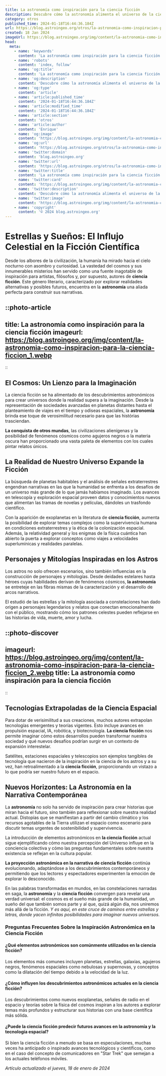 ```yaml
---
title: La astronomía como inspiración para la ciencia ficción
description: Descubre cómo la astronomía alimenta el universo de la ciencia ficción, explorando las maravillas del cosmos que inspiran historias asombrosas.
category: otros
published_time: 2024-01-18T16:44:36.184Z
url: https://blog.astroingeo.org/otros/la-astronomia-como-inspiracion-para-la-ciencia-ficcion
created: 18 Jan 2024
imageUrl: https://blog.astroingeo.org/img/content/la-astronomia-como-inspiracion-para-la-ciencia-ficcion_1.webp
head:
  meta:
    - name: 'keywords'
      content: 'La astronomía como inspiración para la ciencia ficción'
    - name: 'robots'
      content: 'index, follow'
    - name: 'og:title'
      content: 'La astronomía como inspiración para la ciencia ficción'
    - name: 'og:description'
      content: 'Descubre cómo la astronomía alimenta el universo de la ciencia ficción, explorando las maravillas del cosmos que inspiran historias asombrosas.'
    - name: 'og:type'
      content: 'article'
    - name: 'article:published_time'
      content: '2024-01-18T16:44:36.184Z'
    - name: 'article:modified_time'
      content: '2024-01-18T16:44:36.184Z'
    - name: 'article:section'
      content: 'otros'
    - name: 'article:author'
      content: 'Enrique'
    - name: 'og:image'
      content: 'https://blog.astroingeo.org/img/content/la-astronomia-como-inspiracion-para-la-ciencia-ficcion_1.webp'
    - name: 'og:url'
      content: 'https://blog.astroingeo.org/otros/la-astronomia-como-inspiracion-para-la-ciencia-ficcion'
    - name: 'twitter:domain'
      content: 'blog.astroingeo.org'
    - name: 'twitter:url'
      content: 'https://blog.astroingeo.org/otros/la-astronomia-como-inspiracion-para-la-ciencia-ficcion'
    - name: 'twitter:title'
      content: 'La astronomía como inspiración para la ciencia ficción'
    - name: 'twitter:card'
      content: 'https://blog.astroingeo.org/img/content/la-astronomia-como-inspiracion-para-la-ciencia-ficcion_1.webp'
    - name: 'twitter:description'
      content: 'Descubre cómo la astronomía alimenta el universo de la ciencia ficción, explorando las maravillas del cosmos que inspiran historias asombrosas.'
    - name: 'twitter:image'
      content: 'https://blog.astroingeo.org/img/content/la-astronomia-como-inspiracion-para-la-ciencia-ficcion_1.webp'
    - name: 'copyright'
      content: '© 2024 blog.astroingeo.org'
---
```

# Estrellas y Sueños: El Influjo Celestial en la Ficción Científica

Desde los albores de la civilización, la humanía ha mirado hacia el cielo nocturno con asombro y curiosidad. La vastedad del cosmos y sus innumerables misterios han servido como una fuente inagotable de inspiración para artistas, filósofos y, por supuesto, autores de **ciencia ficción**. Este género literario, caracterizado por explorar realidades alternativas y posibles futuros, encuentra en la **astronomía** una aliada perfecta para construir sus narrativas.


::photo-article
---
title: La astronomía como inspiración para la ciencia ficción
imageurl: https://blog.astroingeo.org/img/content/la-astronomia-como-inspiracion-para-la-ciencia-ficcion_1.webp
---
::



## El Cosmos: Un Lienzo para la Imaginación

La ciencia ficción se ha alimentado de los descubrimientos astronómicos para crear universos donde la realidad supera a la imaginación. Desde la representación de sociedades avanzadas en planetas distantes hasta el planteamiento de viajes en el tiempo y odiseas espaciales, la **astronomía** brinda ese toque de verosimilitud necesario para que las histórias trasciendan.

**La conquista de otros mundas**, las civilizaciones alienígenas y la posibilidad de fenómenos cósmicos como agujeros negros o la materia oscura han proporcionado una vasta paleta de elementos con los cuales pintar relatos únicos.

## La Realidad de Nuestro Universo Expande la Ficción

La búsqueda de planetas habitables y el análisis de señales extraterrestres engendran narrativas en las que la humanidad se enfrenta a los desafíos de un universo más grande de lo que jamás habíamos imaginado. Los avances en telescopía y exploración espacial proveen datos y conocimientos nuevos que alimentan las tramas de novelas y películas, dándoles un trasfondo científico.

Con la aparición de exoplanetas en la literatura de **ciencia ficción**, aumenta la posibilidad de explorar temas complejos como la supervivencia humana en condiciones extraterrestres y la ética de la colonización espacial. Además, la relatividad general y los enigmas de la física cuántica han abierto la puerta a explorar conceptos como viajes a velocidades superlumínicas y realidades paralelas.

## Personajes y Mitologías Inspiradas en los Astros

Los astros no solo ofrecen escenarios, sino también influencias en la construcción de personajes y mitologías. Desde deidades estelares hasta héroes cuyas habilidades derivan de fenómenos cósmicos, **la astronomía** se entreteje en las fibras mismas de la caracterización y el desarrollo de arcos narrativos.

El estudió de las estrellas y la mitología asociada a constelaciones han dado origen a personajes legendarios y relatos que conectan emocionalmente con el público, mostrando cómo los patrones celestes pueden reflejarse en las historias de vida, muerte, amor y lucha.


::photo-discover
---
imageurl: https://blog.astroingeo.org/img/content/la-astronomia-como-inspiracion-para-la-ciencia-ficcion_2.webp
title: La astronomía como inspiración para la ciencia ficción
---
::



## Tecnologías Extrapoladas de la Ciencia Espacial

Para dotar de verisimilitud a sus creaciones, muchos autores extrapolan tecnologías emergentes y teorías vigentes. Esto incluye avances en propulsión espacial, IA, robótica, y biotecnología. **La ciencia ficción** nos permite imaginar cómo estos desarrollos pueden transformar nuestra sociedad y qué nuevos desafíos podrían surgir en un contexto de expansión interestelar.

Satélites, estaciones espaciales y telescopios son ejemplos tangibles de tecnología que nacieron de la inspiración en la ciencia de los astros y a su vez, han retroalimentado a la **ciencia ficción**, proporcionando un vistazo a lo que podría ser nuestro futuro en el espacio.

## Nuevos Horizontes: La Astronomía en la Narrativa Contemporánea

La **astronomía** no solo ha servido de inspiración para crear historias que miran hacia el futuro, sino también para reflexionar sobre nuestra realidad actual. Distopías que se manifiestan a partir del cambio climático y los recursos agotables de la Tierra utilizan el espacio como escenario para discutir temas urgentes de sostenibilidad y supervivencia.

La introducción de elementos astronómicos en **la ciencia ficción** actual sigue ejemplificando cómo nuestra percepción del Universo influye en la conciencia colectiva y cómo las preguntas fundamentales sobre nuestra existencia se reflejan en la cultura popular.

**La proyección astronómica en la narrativa de ciencia ficción** continúa evolucionando, adaptándose a los descubrimientos contemporáneos y permitiendo que los lectores y espectadores experimenten la emoción de explorar lo desconocido.

En las palabras transformadas en mundos, en las constelaciones narradas en saga, la **astronomía** y la **ciencia ficción** convergen para revelar una verdad universal: el cosmos es el sueño más grande de la humanidad, un sueño del que también somos parte y al que, quizá algún día, nos uniremos más allá de la ficción. *Y es aquí, en este cruce de caminos entre estrellas y letras, donde yacen infinitas posibilidades para imaginar nuevos universos.*

### Preguntas Frecuentes Sobre la Inspiración Astronómica en la Ciencia Ficción

#### ¿Qué elementos astronómicos son comúnmente utilizados en la ciencia ficción?
Los elementos más comunes incluyen planetas, estrellas, galaxias, agujeros negros, fenómenos espaciales como nebulosas y supernovas, y conceptos como la dilatación del tiempo debido a la velocidad de la luz.

#### ¿Cómo influyen los descubrimientos astronómicos actuales en la ciencia ficción?
Los descubrimientos como nuevos exoplanetas, señales de radio en el espacio y teorías sobre la física del cosmos inspiran a los autores a explorar temas más profundos y estructurar sus historias con una base científica más sólida.

#### ¿Puede la ciencia ficción predecir futuros avances en la astronomía y la tecnología espacial?
Si bien la ciencia ficción a menudo se basa en especulaciones, muchas veces ha anticipado o inspirado avances tecnológicos y científicos, como en el caso del concepto de comunicadores en "Star Trek" que semejan a los actuales teléfonos móviles.

_Artículo actualizado el jueves, 18 de enero de 2024_